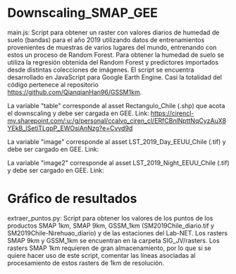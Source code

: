 # Downscaling_SMAP_GEE

main.js: Script para obtener un raster con valores diarios de humedad de suelo (bandas) para el año 2019 utilizando datos de entrenamientos provenientes de muestras de varios lugares del mundo, entrenando con estos un proceso de Random Forest. Para obtener la humedad de suelo se utiliza la regresión obtenida del Random Forest y predictores importados desde distintas colecciones de imágenes. El script se encuentra desarrollado en JavaScript para Google Earth Engine. Casi la totalidad del código pertenece al repositorio https://github.com/QianqianHan96/GSSM1km.

La variable "table" corresponde al asset Rectangulo_Chile (.shp) que acota el downscaling y debe ser cargada en GEE. 
Link: https://cirencl-my.sharepoint.com/:u:/g/personal/ccalvo_ciren_cl/ERfCBnlNpttNqCyzAuX8YEkB_lSetiTLgpP_EWOsiAnNzg?e=Cvyd9d

La variable "image" corresponde al asset LST_2019_Day_EEUU_Chile (.tif) y debe ser cargado en GEE. 
Link:

La variable "image2" corresponde al asset LST_2019_Night_EEUU_Chile (.tif) y debe ser cargado en GEE. 
Link:

# Gráfico de resultados

extraer_puntos.py: Script para obtener los valores de los puntos de los productos SMAP 1km, SMAP 9km, GSSM_1km (SM2019Chile_diario.tif y SM2019Chile-Nirehuao_diario) y de las estaciones del Lab-NET. Los rasters SMAP 9km y GSSM_1km se encuentran en la carpeta SIG_JV/rasters. Los rasters SMAP 1km requieren de gran almacenamiento, por lo que si se quiere hacer uso de este script, comentar las líneas asociadas al procesamiento de estos rasters de 1km de resolución.
